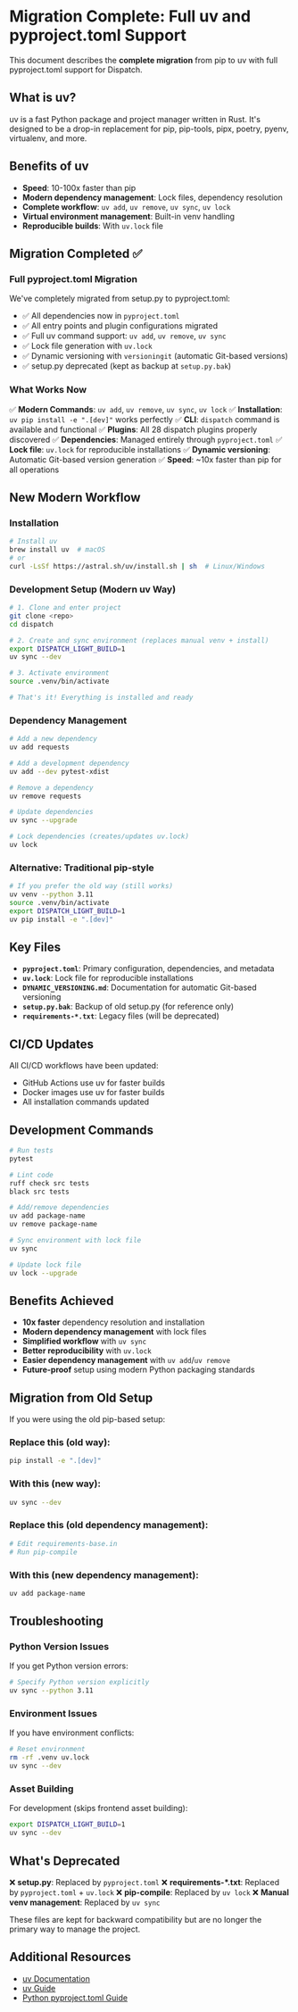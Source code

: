 # Migration Complete: Full uv and pyproject.toml Support

This document describes the **complete migration** from pip to uv with full pyproject.toml support for Dispatch.

## What is uv?

uv is a fast Python package and project manager written in Rust. It's designed to be a drop-in replacement for pip, pip-tools, pipx, poetry, pyenv, virtualenv, and more.

## Benefits of uv

- **Speed**: 10-100x faster than pip
- **Modern dependency management**: Lock files, dependency resolution
- **Complete workflow**: `uv add`, `uv remove`, `uv sync`, `uv lock`
- **Virtual environment management**: Built-in venv handling
- **Reproducible builds**: With `uv.lock` file

## Migration Completed ✅

### **Full pyproject.toml Migration**

We've completely migrated from setup.py to pyproject.toml:

- ✅ All dependencies now in `pyproject.toml`
- ✅ All entry points and plugin configurations migrated
- ✅ Full uv command support: `uv add`, `uv remove`, `uv sync`
- ✅ Lock file generation with `uv.lock`
- ✅ Dynamic versioning with `versioningit` (automatic Git-based versions)
- ✅ setup.py deprecated (kept as backup at `setup.py.bak`)

### **What Works Now**

✅ **Modern Commands**: `uv add`, `uv remove`, `uv sync`, `uv lock`
✅ **Installation**: `uv pip install -e ".[dev]"` works perfectly
✅ **CLI**: `dispatch` command is available and functional
✅ **Plugins**: All 28 dispatch plugins properly discovered
✅ **Dependencies**: Managed entirely through `pyproject.toml`
✅ **Lock file**: `uv.lock` for reproducible installations
✅ **Dynamic versioning**: Automatic Git-based version generation
✅ **Speed**: ~10x faster than pip for all operations

## New Modern Workflow

### **Installation**

```bash
# Install uv
brew install uv  # macOS
# or
curl -LsSf https://astral.sh/uv/install.sh | sh  # Linux/Windows
```

### **Development Setup (Modern uv Way)**

```bash
# 1. Clone and enter project
git clone <repo>
cd dispatch

# 2. Create and sync environment (replaces manual venv + install)
export DISPATCH_LIGHT_BUILD=1
uv sync --dev

# 3. Activate environment
source .venv/bin/activate

# That's it! Everything is installed and ready
```

### **Dependency Management**

```bash
# Add a new dependency
uv add requests

# Add a development dependency
uv add --dev pytest-xdist

# Remove a dependency
uv remove requests

# Update dependencies
uv sync --upgrade

# Lock dependencies (creates/updates uv.lock)
uv lock
```

### **Alternative: Traditional pip-style**

```bash
# If you prefer the old way (still works)
uv venv --python 3.11
source .venv/bin/activate
export DISPATCH_LIGHT_BUILD=1
uv pip install -e ".[dev]"
```

## Key Files

- **`pyproject.toml`**: Primary configuration, dependencies, and metadata
- **`uv.lock`**: Lock file for reproducible installations
- **`DYNAMIC_VERSIONING.md`**: Documentation for automatic Git-based versioning
- **`setup.py.bak`**: Backup of old setup.py (for reference only)
- **`requirements-*.txt`**: Legacy files (will be deprecated)

## CI/CD Updates

All CI/CD workflows have been updated:

- GitHub Actions use uv for faster builds
- Docker images use uv for faster builds
- All installation commands updated

## Development Commands

```bash
# Run tests
pytest

# Lint code
ruff check src tests
black src tests

# Add/remove dependencies
uv add package-name
uv remove package-name

# Sync environment with lock file
uv sync

# Update lock file
uv lock --upgrade
```

## Benefits Achieved

- **10x faster** dependency resolution and installation
- **Modern dependency management** with lock files
- **Simplified workflow** with `uv sync`
- **Better reproducibility** with `uv.lock`
- **Easier dependency management** with `uv add`/`uv remove`
- **Future-proof** setup using modern Python packaging standards

## Migration from Old Setup

If you were using the old pip-based setup:

### **Replace this** (old way):

```bash
pip install -e ".[dev]"
```

### **With this** (new way):

```bash
uv sync --dev
```

### **Replace this** (old dependency management):

```bash
# Edit requirements-base.in
# Run pip-compile
```

### **With this** (new dependency management):

```bash
uv add package-name
```

## Troubleshooting

### Python Version Issues

If you get Python version errors:

```bash
# Specify Python version explicitly
uv sync --python 3.11
```

### Environment Issues

If you have environment conflicts:

```bash
# Reset environment
rm -rf .venv uv.lock
uv sync --dev
```

### Asset Building

For development (skips frontend asset building):

```bash
export DISPATCH_LIGHT_BUILD=1
uv sync --dev
```

## What's Deprecated

❌ **setup.py**: Replaced by `pyproject.toml`
❌ **requirements-\*.txt**: Replaced by `pyproject.toml` + `uv.lock`
❌ **pip-compile**: Replaced by `uv lock`
❌ **Manual venv management**: Replaced by `uv sync`

These files are kept for backward compatibility but are no longer the primary way to manage the project.

## Additional Resources

- [uv Documentation](https://github.com/astral-sh/uv)
- [uv Guide](https://docs.astral.sh/uv/)
- [Python pyproject.toml Guide](https://packaging.python.org/en/latest/guides/writing-pyproject-toml/)
